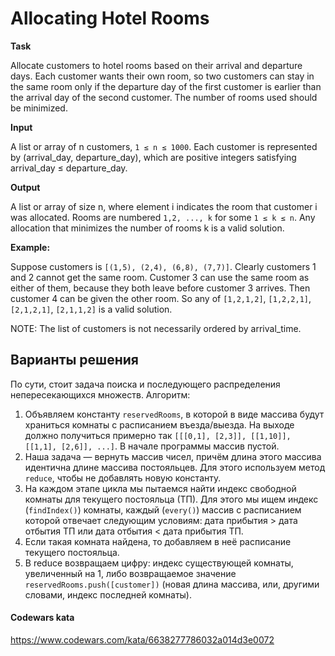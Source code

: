 # Allocating Hotel Rooms

**Task**

Allocate customers to hotel rooms based on their arrival and departure days. Each customer wants their own room, so two customers can stay in the same room only if the departure day of the first customer is earlier than the arrival day of the second customer. The number of rooms used should be minimized.

**Input**

A list or array of n customers, `1 ≤ n ≤ 1000`. Each customer is represented by (arrival_day, departure_day), which are positive integers satisfying arrival_day ≤ departure_day.

**Output**

A list or array of size n, where element i indicates the room that customer i was allocated. Rooms are numbered `1,2, ..., k` for some `1 ≤ k ≤ n`. Any allocation that minimizes the number of rooms k is a valid solution.

**Example:**

Suppose customers is `[(1,5), (2,4), (6,8), (7,7)]`.
Clearly customers 1 and 2 cannot get the same room. Customer 3 can use the same room as either of them, because they both leave before customer 3 arrives. Then customer 4 can be given the other room.
So any of `[1,2,1,2]`, `[1,2,2,1]`, `[2,1,2,1]`, `[2,1,1,2]` is a valid solution.

NOTE: The list of customers is not necessarily ordered by arrival_time.

## Варианты решения

По сути, стоит задача поиска и последующего распределения непересекающихся множеств. Алгоритм:

1. Объявляем константу `reservedRooms`, в которой в виде массива будут храниться комнаты с расписанием въезда/выезда. На выходе должно получиться примерно так `[[[0,1], [2,3]], [[1,10]], [[1,1], [2,6]], ...]`. В начале программы массив пустой.
2. Наша задача — вернуть массив чисел, причём длина этого массива идентична длине массива постояльцев. Для этого используем метод `reduce`, чтобы не добавлять новую константу.
3. На каждом этапе цикла мы пытаемся найти индекс свободной комнаты для текущего постояльца (ТП). Для этого мы ищем индекс (`findIndex()`) комнаты, каждый (`every()`) массив с расписанием которой отвечает следующим условиям: дата прибытия > дата отбытия ТП или дата отбытия < дата прибытия ТП.
4. Если такая комната найдена, то добавляем в неё расписание текущего постояльца.
5. В reduce возвращаем цифру: индекс существующей комнаты, увеличенный на 1, либо возвращаемое значение `reservedRooms.push([customer])` (новая длина массива, или, другими словами, индекс последней комнаты).

#### Codewars kata

https://www.codewars.com/kata/6638277786032a014d3e0072
